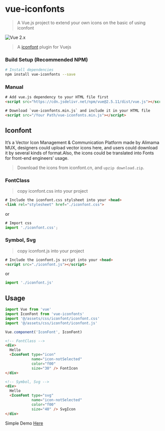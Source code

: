 # vue-iconfonts

> A Vue.js project to extend your own icons on the basic of using iconfont

![Vue 2.x](https://img.shields.io/badge/vue-2.x-green.svg 'Vue 2 Compatible')

> A [iconfont](http://iconfont.cn/) plugin for Vuejs

### Build Setup (Recommended NPM)

```bash
# Install dependencies
npm install vue-iconfonts --save
```

### Manual

```html
# Add vue.js dependency to your HTML file first
<script src="https://cdn.jsdelivr.net/npm/vue@2.5.11/dist/vue.js"></script>

# Download `vue-iconfonts.min.js` and include it in your HTML file
<script src="/Your Path/vue-iconfonts.min.js"></script>
```

## Iconfont

It’s a Vector Icon Management & Communication Platform made by Alimama MUX, designers could upload vector icons here, and users could download it by several kinds of format.Also, the icons could be translated into Fonts for front-end engineers’ usage.

> Download the icons from iconfont.cn, and `upzip download.zip`.

### FontClass

> copy iconfont.css into your project

```html
# Include the iconfont.css stylsheet into your <head>
<link rel="stylesheet" href="./iconfont.css">
```

or

```js
# Import css
import './iconfont.css';
```

### Symbol, Svg

> copy iconfont.js into your project

```html
# Include the iconfont.js script into your <head>
<script src="./iconfont.js"></script>
```

or

```js
import './iconfont.js'
```

## Usage

```js
import Vue from 'vue'
import IconFont from 'vue-iconfonts'
import '@/assets/css/iconfont/iconfont.css'
import '@/assets/css/iconfont/iconfont.js'

Vue.component('IconFont', IconFont)
```

```html
<!-- FontClass -->
<div>
  Hello
  <IconFont type="icon"
            name="icon-notSelected"
            color="f00"
            size="30" /> FontIcon
</div>

<!-- Symbol, Svg -->
<div>
  Hello
  <IconFont type="svg"
            name="icon-notSelected"
            color="f00"
            size="40" /> SvgIcon
</div>
```
Simple Demo [Here](https://github.com/lingjie991/vue-iconfonts/tree/master/demo)
